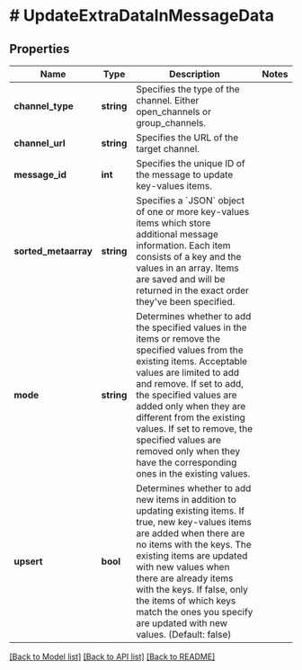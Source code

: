 # # UpdateExtraDataInMessageData

## Properties

Name | Type | Description | Notes
------------ | ------------- | ------------- | -------------
**channel_type** | **string** | Specifies the type of the channel. Either open_channels or group_channels. |
**channel_url** | **string** | Specifies the URL of the target channel. |
**message_id** | **int** | Specifies the unique ID of the message to update key-values items. |
**sorted_metaarray** | **string** | Specifies a &#x60;JSON&#x60; object of one or more key-values items which store additional message information. Each item consists of a key and the values in an array. Items are saved and will be returned in the exact order they&#39;ve been specified. |
**mode** | **string** | Determines whether to add the specified values in the items or remove the specified values from the existing items. Acceptable values are limited to add and remove. If set to add, the specified values are added only when they are different from the existing values. If set to remove, the specified values are removed only when they have the corresponding ones in the existing values. |
**upsert** | **bool** | Determines whether to add new items in addition to updating existing items. If true, new key-values items are added when there are no items with the keys. The existing items are updated with new values when there are already items with the keys. If false, only the items of which keys match the ones you specify are updated with new values. (Default: false) |

[[Back to Model list]](../../README.md#models) [[Back to API list]](../../README.md#endpoints) [[Back to README]](../../README.md)
